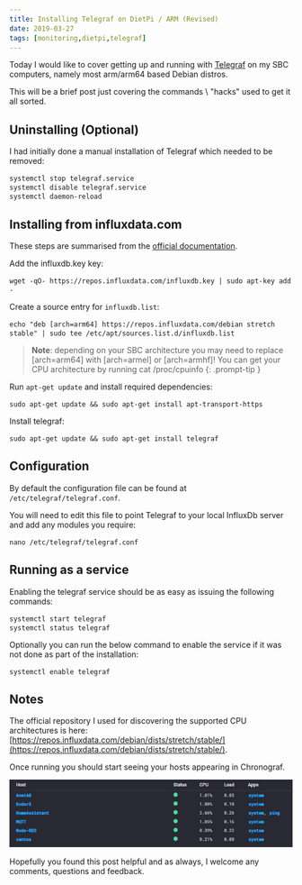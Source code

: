 ```yaml
---
title: Installing Telegraf on DietPi / ARM (Revised)
date: 2019-03-27
tags: [monitoring,dietpi,telegraf]
---
```


Today I would like to cover getting up and running with [Telegraf](https://www.influxdata.com/time-series-platform/telegraf/) on my SBC computers, namely most arm/arm64 based Debian distros.

This will be a brief post just covering the commands \ "hacks" used to get it all sorted.

## Uninstalling (Optional)
I had initially done a manual installation of Telegraf which needed to be removed:

```shell
systemctl stop telegraf.service
systemctl disable telegraf.service
systemctl daemon-reload
```

## Installing from influxdata.com
These steps are summarised from the [official documentation](https://docs.influxdata.com/telegraf/v1.10/introduction/installation/).

Add the influxdb.key key:

```shell
wget -qO- https://repos.influxdata.com/influxdb.key | sudo apt-key add -
```

Create a source entry for `influxdb.list`:

```shell
echo "deb [arch=arm64] https://repos.influxdata.com/debian stretch stable" | sudo tee /etc/apt/sources.list.d/influxdb.list
```

> **Note**: depending on your SBC architecture you may need to replace [arch=arm64] with [arch=armel] or [arch=armhf]! You can get your CPU architecture by running cat /proc/cpuinfo
{: .prompt-tip }

Run `apt-get update` and install required dependencies:

```shell
sudo apt-get update && sudo apt-get install apt-transport-https
```

Install telegraf:

```shell
sudo apt-get update && sudo apt-get install telegraf
```

## Configuration
By default the configuration file can be found at `/etc/telegraf/telegraf.conf`.

You will need to edit this file to point Telegraf to your local InfluxDb server and add any modules you require:

```shell
nano /etc/telegraf/telegraf.conf
```

## Running as a service
Enabling the telegraf service should be as easy as issuing the following commands:

```shell
systemctl start telegraf
systemctl status telegraf
```

Optionally you can run the below command to enable the service if it was not done as part of the installation:

```shell
systemctl enable telegraf
```

## Notes
The official repository I used for discovering the supported CPU architectures is here: [https://repos.influxdata.com/debian/dists/stretch/stable/](https://repos.influxdata.com/debian/dists/stretch/stable/).

Once running you should start seeing your hosts appearing in Chronograf.

<img src="./001.png" alt="" />

Hopefully you found this post helpful and as always, I welcome any comments, questions and feedback.

